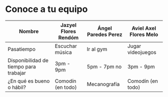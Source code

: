 # Conoce a tu equipo

| Nombre                                 | Jazyel Flores Rendóm | Ángel Paredes Perez | Aviel Axel Flores Melo |
| -------------------------------------- | -------------------- | ------------------- | ---------------------- |
| Pasatiempo                             | Escuchar música      | Ir al gym           | Jugar videojuegos      |
| Disponibilidad de tiempo para trabajar | 3pm - 9pm            | 5pm - 7pm no        | 3pm - 9pm              |
| ¿En qué es bueno o hábil?              | Comodín (en todo)    | Mecanografía        | Comodín (en todo)      |

